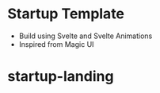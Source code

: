 # Startup Template 

- Build using Svelte and Svelte Animations 
- Inspired from Magic UI 
# startup-landing
